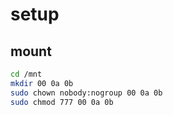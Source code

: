 # setup
## mount
```sh
cd /mnt
mkdir 00 0a 0b
sudo chown nobody:nogroup 00 0a 0b    
sudo chmod 777 00 0a 0b
```
